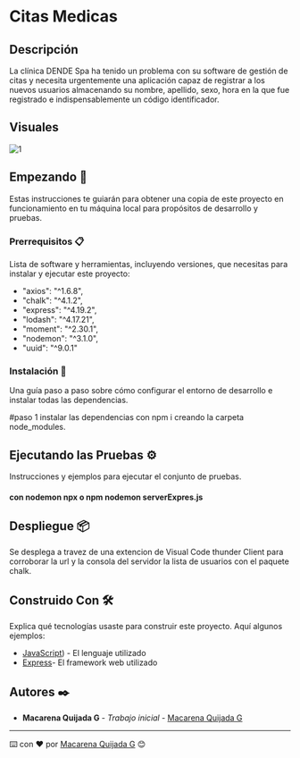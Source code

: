 # Citas Medicas

## Descripción

La clínica DENDE Spa ha tenido un problema con su software de gestión de citas y necesita
urgentemente una aplicación capaz de registrar a los nuevos usuarios almacenando su
nombre, apellido, sexo, hora en la que fue registrado e indispensablemente un código
identificador.

## Visuales

![1](https://github.com/MacarenaQuijadaG/Citas-Medicas/assets/50925916/5a7371bb-5c9f-4bb2-b500-2942cf213ef9)


## Empezando 🚀

Estas instrucciones te guiarán para obtener una copia de este proyecto en funcionamiento en tu máquina local para propósitos de desarrollo y pruebas.

### Prerrequisitos 📋

Lista de software y herramientas, incluyendo versiones, que necesitas para instalar y ejecutar este proyecto:

-  "axios": "^1.6.8",
-  "chalk": "^4.1.2",
-  "express": "^4.19.2",
-  "lodash": "^4.17.21",
-  "moment": "^2.30.1",
-  "nodemon": "^3.1.0",
-  "uuid": "^9.0.1"

### Instalación 🔧

Una guía paso a paso sobre cómo configurar el entorno de desarrollo e instalar todas las dependencias.

#paso 1
instalar las dependencias con npm i creando la carpeta node_modules.

## Ejecutando las Pruebas ⚙️

Instrucciones y ejemplos para ejecutar el conjunto de pruebas.

#### con nodemon npx o npm nodemon serverExpres.js

## Despliegue 📦

Se desplega a travez de una extencion de Visual Code thunder Client para corroborar la url y la consola del servidor la lista de usuarios con el paquete chalk.

## Construido Con 🛠️

Explica qué tecnologías usaste para construir este proyecto. Aquí algunos ejemplos:

- [JavaScript](https://developer.mozilla.org/en-US/docs/Web/JavaScript)) - El lenguaje utilizado
- [Express](https://expressjs.com/en/5x/api.html)- El framework web utilizado

## Autores ✒️

- **Macarena Quijada G** - _Trabajo inicial_ - [Macarena Quijada G](https://github.com/MacarenaQuijadaG)

---

⌨️ con ❤️ por [Macarena Quijada G](https://github.com/MacarenaQuijadaG) 😊
